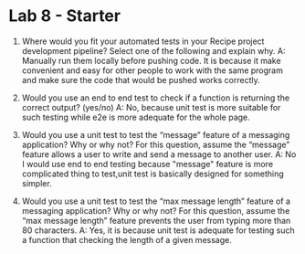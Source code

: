 # Lab 8 - Starter
1) Where would you fit your automated tests in your Recipe project development pipeline? Select one of the following and explain why.
A: Manually run them locally before pushing code. It is because it make convenient and easy for other people to work with the same program and make sure the code that would be pushed works correctly.

2) Would you use an end to end test to check if a function is returning the correct output? (yes/no)
A: No, because unit test is more suitable for such testing while e2e is more adequate for the whole page.

3) Would you use a unit test to test the “message” feature of a messaging application? Why or why not? For this question, assume the “message” feature allows a user to write and send a message to another user.
A: No I would use end to end testing because "message" feature is more complicated thing to test,unit test is basically designed for something simpler.

4) Would you use a unit test to test the “max message length” feature of a messaging application? Why or why not? For this question, assume the “max message length” feature prevents the user from typing more than 80 characters.
A: Yes, it is because unit test is adequate for testing such a function that checking the length of a given message.
